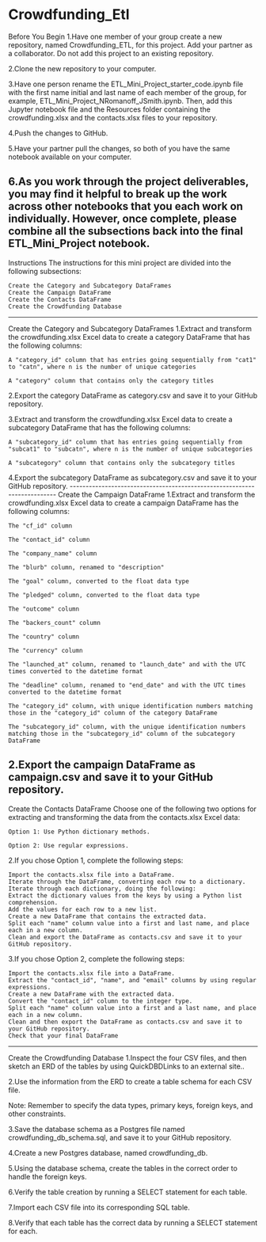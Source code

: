# Crowdfunding_Etl
Before You Begin
1.Have one member of your group create a new repository, named Crowdfunding_ETL, for this project. Add your partner as a collaborator. Do not add this project to an existing repository.

2.Clone the new repository to your computer.

3.Have one person rename the ETL_Mini_Project_starter_code.ipynb file with the first name initial and last name of each member of the group, for example, ETL_Mini_Project_NRomanoff_JSmith.ipynb. Then, add this Jupyter notebook file and the Resources folder containing the crowdfunding.xlsx and the contacts.xlsx files to your repository.

4.Push the changes to GitHub.

5.Have your partner pull the changes, so both of you have the same notebook available on your computer.

6.As you work through the project deliverables, you may find it helpful to break up the work across other notebooks that you each work on individually. However, once complete, please combine all the subsections back into the final ETL_Mini_Project notebook.
-------------------------------------------------------------------------
Instructions
    The instructions for this mini project are divided into the following subsections:

    Create the Category and Subcategory DataFrames
    Create the Campaign DataFrame
    Create the Contacts DataFrame
    Create the Crowdfunding Database
-------------------------------------------------------------------------
Create the Category and Subcategory DataFrames
1.Extract and transform the crowdfunding.xlsx Excel data to create a     category DataFrame that has the following columns:

    A "category_id" column that has entries going sequentially from "cat1" to "catn", where n is the number of unique categories

    A "category" column that contains only the category titles
2.Export the category DataFrame as category.csv and save it to your GitHub repository.

3.Extract and transform the crowdfunding.xlsx Excel data to create a subcategory DataFrame that has the following columns:

    A "subcategory_id" column that has entries going sequentially from "subcat1" to "subcatn", where n is the number of unique subcategories

    A "subcategory" column that contains only the subcategory titles
4.Export the subcategory DataFrame as subcategory.csv and save it to your GitHub repository. 
------------------------------------------------------------------------- Create the Campaign DataFrame
1.Extract and transform the crowdfunding.xlsx Excel data to create a campaign DataFrame has the following columns:

    The "cf_id" column

    The "contact_id" column

    The "company_name" column

    The "blurb" column, renamed to "description"

    The "goal" column, converted to the float data type

    The "pledged" column, converted to the float data type

    The "outcome" column

    The "backers_count" column

    The "country" column

    The "currency" column

    The "launched_at" column, renamed to "launch_date" and with the UTC times converted to the datetime format

    The "deadline" column, renamed to "end_date" and with the UTC times converted to the datetime format

    The "category_id" column, with unique identification numbers matching those in the "category_id" column of the category DataFrame

    The "subcategory_id" column, with the unique identification numbers matching those in the "subcategory_id" column of the subcategory DataFrame
2.Export the campaign DataFrame as campaign.csv and save it to your GitHub repository.
-------------------------------------------------------------------------
Create the Contacts DataFrame
Choose one of the following two options for extracting and transforming the data from the contacts.xlsx Excel data:

    Option 1: Use Python dictionary methods.

    Option 2: Use regular expressions.

2.If you chose Option 1, complete the following steps:

    Import the contacts.xlsx file into a DataFrame.
    Iterate through the DataFrame, converting each row to a dictionary.
    Iterate through each dictionary, doing the following:
    Extract the dictionary values from the keys by using a Python list comprehension.
    Add the values for each row to a new list.
    Create a new DataFrame that contains the extracted data.
    Split each "name" column value into a first and last name, and place each in a new column.
    Clean and export the DataFrame as contacts.csv and save it to your GitHub repository.
3.If you chose Option 2, complete the following steps:

    Import the contacts.xlsx file into a DataFrame.
    Extract the "contact_id", "name", and "email" columns by using regular expressions.
    Create a new DataFrame with the extracted data.
    Convert the "contact_id" column to the integer type.
    Split each "name" column value into a first and a last name, and place each in a new column.
    Clean and then export the DataFrame as contacts.csv and save it to your GitHub repository.
    Check that your final DataFrame
-------------------------------------------------------------------------
Create the Crowdfunding Database
1.Inspect the four CSV files, and then sketch an ERD of the tables by using QuickDBDLinks to an external site..

2.Use the information from the ERD to create a table schema for each CSV file.

Note: Remember to specify the data types, primary keys, foreign keys, and other constraints.

3.Save the database schema as a Postgres file named crowdfunding_db_schema.sql, and save it to your GitHub repository.

4.Create a new Postgres database, named crowdfunding_db.

5.Using the database schema, create the tables in the correct order to handle the foreign keys.

6.Verify the table creation by running a SELECT statement for each table.

7.Import each CSV file into its corresponding SQL table.

8.Verify that each table has the correct data by running a SELECT statement for each.

